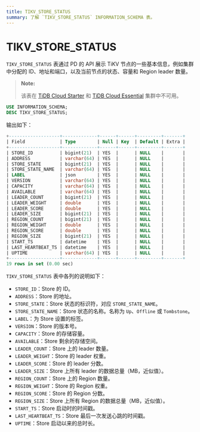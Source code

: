 ```yaml
---
title: TIKV_STORE_STATUS
summary: 了解 `TIKV_STORE_STATUS` INFORMATION_SCHEMA 表。
---
```


# TIKV_STORE_STATUS

`TIKV_STORE_STATUS` 表通过 PD 的 API 展示 TiKV 节点的一些基本信息，例如集群中分配的 ID、地址和端口，以及当前节点的状态、容量和 Region leader 数量。

> **Note:**
>
> 该表在 [TiDB Cloud Starter](https://docs.pingcap.com/tidbcloud/select-cluster-tier#tidb-cloud-serverless) 和 [TiDB Cloud Essential](https://docs.pingcap.com/tidbcloud/select-cluster-tier#essential) 集群中不可用。

```sql
USE INFORMATION_SCHEMA;
DESC TIKV_STORE_STATUS;
```

输出如下：

```sql
+-------------------+-------------+------+------+---------+-------+
| Field             | Type        | Null | Key  | Default | Extra |
+-------------------+-------------+------+------+---------+-------+
| STORE_ID          | bigint(21)  | YES  |      | NULL    |       |
| ADDRESS           | varchar(64) | YES  |      | NULL    |       |
| STORE_STATE       | bigint(21)  | YES  |      | NULL    |       |
| STORE_STATE_NAME  | varchar(64) | YES  |      | NULL    |       |
| LABEL             | json        | YES  |      | NULL    |       |
| VERSION           | varchar(64) | YES  |      | NULL    |       |
| CAPACITY          | varchar(64) | YES  |      | NULL    |       |
| AVAILABLE         | varchar(64) | YES  |      | NULL    |       |
| LEADER_COUNT      | bigint(21)  | YES  |      | NULL    |       |
| LEADER_WEIGHT     | double      | YES  |      | NULL    |       |
| LEADER_SCORE      | double      | YES  |      | NULL    |       |
| LEADER_SIZE       | bigint(21)  | YES  |      | NULL    |       |
| REGION_COUNT      | bigint(21)  | YES  |      | NULL    |       |
| REGION_WEIGHT     | double      | YES  |      | NULL    |       |
| REGION_SCORE      | double      | YES  |      | NULL    |       |
| REGION_SIZE       | bigint(21)  | YES  |      | NULL    |       |
| START_TS          | datetime    | YES  |      | NULL    |       |
| LAST_HEARTBEAT_TS | datetime    | YES  |      | NULL    |       |
| UPTIME            | varchar(64) | YES  |      | NULL    |       |
+-------------------+-------------+------+------+---------+-------+
19 rows in set (0.00 sec)
```

`TIKV_STORE_STATUS` 表中各列的说明如下：

* `STORE_ID`：Store 的 ID。
* `ADDRESS`：Store 的地址。
* `STORE_STATE`：Store 状态的标识符，对应 `STORE_STATE_NAME`。
* `STORE_STATE_NAME`：Store 状态的名称。名称为 `Up`、`Offline` 或 `Tombstone`。
* `LABEL`：为 Store 设置的标签。
* `VERSION`：Store 的版本号。
* `CAPACITY`：Store 的存储容量。
* `AVAILABLE`：Store 剩余的存储空间。
* `LEADER_COUNT`：Store 上的 leader 数量。
* `LEADER_WEIGHT`：Store 的 leader 权重。
* `LEADER_SCORE`：Store 的 leader 分数。
* `LEADER_SIZE`：Store 上所有 leader 的数据总量（MB，近似值）。
* `REGION_COUNT`：Store 上的 Region 数量。
* `REGION_WEIGHT`：Store 的 Region 权重。
* `REGION_SCORE`：Store 的 Region 分数。
* `REGION_SIZE`：Store 上所有 Region 的数据总量（MB，近似值）。
* `START_TS`：Store 启动时的时间戳。
* `LAST_HEARTBEAT_TS`：Store 最后一次发送心跳的时间戳。
* `UPTIME`：Store 启动以来的总时长。